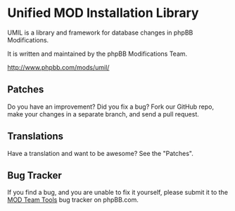 # Unified MOD Installation Library

UMIL is a library and framework for database changes in phpBB Modifications.

It is written and maintained by the phpBB Modifications Team.

http://www.phpbb.com/mods/umil/

## Patches

Do you have an improvement?  Did you fix a bug?  Fork our GitHub repo, make your changes in a separate branch, and send a pull request.

## Translations

Have a translation and want to be awesome?  See the "Patches".

## Bug Tracker

If you find a bug, and you are unable to fix it yourself, please submit it to the [MOD Team Tools](http://www.phpbb.com/bugs/modteamtools/) bug tracker on phpBB.com.

